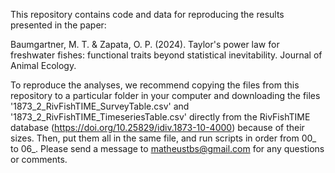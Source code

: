 This repository contains code and data for reproducing the results presented in the paper:

Baumgartner, M. T. & Zapata, O. P. (2024). Taylor's power law for freshwater fishes: functional traits beyond statistical inevitability. Journal of Animal Ecology.

To reproduce the analyses, we recommend copying the files from this repository to a particular folder in your computer and downloading the files '1873_2_RivFishTIME_SurveyTable.csv' and '1873_2_RivFishTIME_TimeseriesTable.csv' directly from the RivFishTIME database (<https://doi.org/10.25829/idiv.1873-10-4000>) because of their sizes. Then, put them all in the same file, and run scripts in order from 00_ to 06_. Please send a message to <matheustbs@gmail.com> for any questions or comments.
